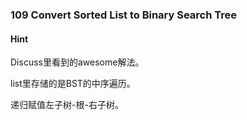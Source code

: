 ### 109 Convert Sorted List to Binary Search Tree

#### Hint

Discuss里看到的awesome解法。

list里存储的是BST的中序遍历。

递归赋值左子树-根-右子树。

